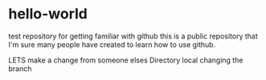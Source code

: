 # hello-world
test repository for getting familiar with github
this is a public repository that I'm sure many people have created to learn how to use github.

LETS make a change from someone elses Directory local changing the branch

